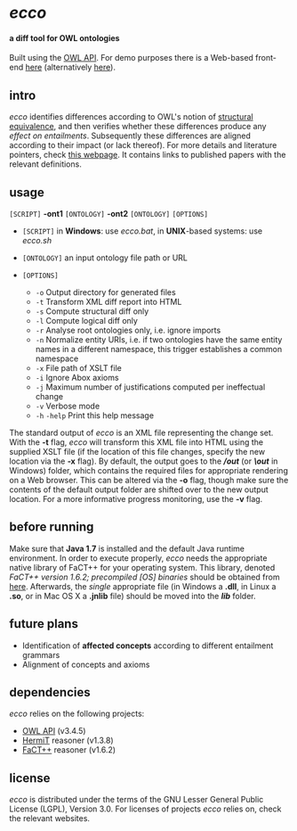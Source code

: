 *ecco*
====

#### a diff tool for OWL ontologies ####

Built using the [OWL API](http://owlapi.sourceforge.net/). For demo purposes there is a Web-based front-end [here](http://owl.cs.manchester.ac.uk/diff) (alternatively [here](http://rpc440.cs.man.ac.uk:8080/diff)).


intro
--------------------

*ecco* identifies differences according to OWL's notion of [structural equivalence](http://www.w3.org/TR/owl2-syntax/#Structural_Specification),
and then verifies whether these differences produce any *effect on entailments*. Subsequently these differences are aligned according to their impact (or lack thereof). For more details and literature pointers, check [this webpage](http://owl.cs.manchester.ac.uk/research/topics/diff/). It contains links to published papers with the relevant definitions.


usage
--------------------

`[SCRIPT]` **-ont1** `[ONTOLOGY]` **-ont2** `[ONTOLOGY]` `[OPTIONS]`

* `[SCRIPT]` in **Windows**: use *ecco.bat*, in **UNIX**-based systems: use *ecco.sh*

* `[ONTOLOGY]` an input ontology file path or URL

* `[OPTIONS]`
    * `-o`    Output directory for generated files
    * `-t`    Transform XML diff report into HTML
    * `-s`    Compute structural diff only
    * `-l`	Compute logical diff only
    * `-r`    Analyse root ontologies only, i.e. ignore imports
    * `-n`    Normalize entity URIs, i.e. if two ontologies have the same entity names in a different namespace, this trigger establishes a common namespace
    * `-x`		File path of XSLT file
    * `-i`		Ignore Abox axioms
    * `-j`		Maximum number of justifications computed per ineffectual change
    * `-v`		Verbose mode
    * `-h` `-help`	Print this help message

The standard output of *ecco* is an XML file representing the change set. With the **-t** flag, *ecco* will transform this XML file into HTML using the supplied XSLT file (if the location of this file changes, specify the new location via the **-x** flag). By default, the output goes to the **_/out_** (or **_\out_** in Windows) folder, which contains the required files for appropriate rendering on a Web browser. This can be altered via the **-o** flag, though make sure the contents of the default output folder are shifted over to the new output location. For a more informative progress monitoring, use the **-v** flag.


before running
--------------------
Make sure that **Java 1.7** is installed and the default Java runtime environment. In order to execute properly, *ecco* needs the appropriate native library of FaCT++ for your operating system. 
This library, denoted *FaCT++ version 1.6.2; precompiled [OS] binaries* should be obtained from [here](https://code.google.com/p/factplusplus/downloads/list).
Afterwards, the *single* appropriate file (in Windows a **.dll**, in Linux a **.so**, or in Mac OS X a **.jnlib** file) should
be moved into the **_lib_** folder.


future plans
--------------------

* Identification of **affected concepts** according to different entailment grammars
* Alignment of concepts and axioms


dependencies
--------------------

*ecco* relies on the following projects:

 * [OWL API](http://owlapi.sourceforge.net/) (v3.4.5)
 * [HermiT](http://www.hermit-reasoner.com/) reasoner (v1.3.8)
 * [FaCT++](https://code.google.com/p/factplusplus/) reasoner (v1.6.2)
 
 
license
--------------------
*ecco* is distributed under the terms of the GNU Lesser General Public License (LGPL), Version 3.0. For licenses of projects *ecco* relies on, check the relevant websites.